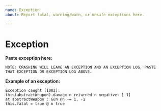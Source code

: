 ```yaml
---
name: Exception
about: Report fatal, warning/warn, or unsafe exceptions here.

---
```

# Exception

**Paste exception here:**


`NOTE: CRASHING WILL LEAVE AN EXCEPTION AND AN EXCEPTION LOG, PASTE THAT EXCEPTION OR EXCEPTION LOG ABOVE.`

**Example of an exception:**
```
Exception caught [1002]:
this(abstractWeapon).damage n returned n negative: [-1]
at abstractWeapon : Gun @n -= 1, -1
this.fatal = true @ n true
```
